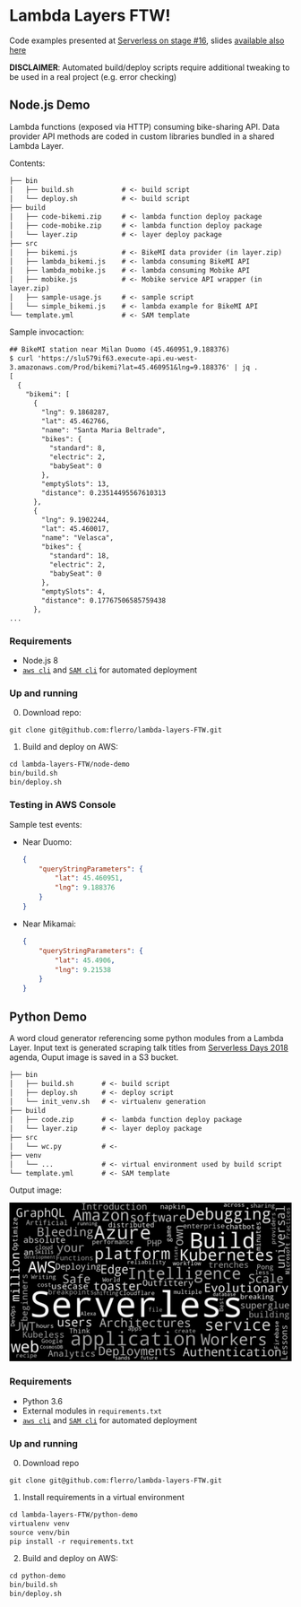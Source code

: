# Lambda Layers FTW!

Code examples presented at [Serverless on stage #16](https://www.meetup.com/Serverless-Italy/events/258711904/), slides [available also here](http://www.rolandfg.net/2019/02/12/serverless-meetup-lambda-layers-ftw/)

**DISCLAIMER**: Automated build/deploy scripts require additional tweaking to be used in a real project (e.g. error checking)

## Node.js Demo

Lambda functions (exposed via HTTP) consuming bike-sharing API. Data provider API methods are coded in custom libraries bundled in a shared Lambda Layer.

Contents:

```shell
├── bin                     
│   ├── build.sh            # <- build script
│   └── deploy.sh           # <- build script
├── build
│   ├── code-bikemi.zip     # <- lambda function deploy package
│   ├── code-mobike.zip     # <- lambda function deploy package
│   └── layer.zip           # <- layer deploy package
├── src                     
│   ├── bikemi.js           # <- BikeMI data provider (in layer.zip)
│   ├── lambda_bikemi.js    # <- lambda consuming BikeMI API
│   ├── lambda_mobike.js    # <- lambda consuming Mobike API
│   ├── mobike.js           # <- Mobike service API wrapper (in layer.zip)
│   ├── sample-usage.js     # <- sample script
│   └── simple_bikemi.js    # <- lambda example for BikeMI API   
└── template.yml            # <- SAM template
```

Sample invocaction:

```shell
## BikeMI station near Milan Duomo (45.460951,9.188376)
$ curl 'https://slu579if63.execute-api.eu-west-3.amazonaws.com/Prod/bikemi?lat=45.460951&lng=9.188376' | jq .
[
  {
    "bikemi": [
      {
        "lng": 9.1868287,
        "lat": 45.462766,
        "name": "Santa Maria Beltrade",
        "bikes": {
          "standard": 8,
          "electric": 2,
          "babySeat": 0
        },
        "emptySlots": 13,
        "distance": 0.23514495567610313
      },
      {
        "lng": 9.1902244,
        "lat": 45.460017,
        "name": "Velasca",
        "bikes": {
          "standard": 18,
          "electric": 2,
          "babySeat": 0
        },
        "emptySlots": 4,
        "distance": 0.17767506585759438
      },
...
```      

### Requirements
- Node.js 8
- [`aws cli`](https://docs.aws.amazon.com/cli/latest/userguide/cli-chap-install.html) and
[`SAM cli`](https://docs.aws.amazon.com/serverless-application-model/latest/developerguide/serverless-sam-cli-install.html) for automated deployment

### Up and running

0. Download repo:

```
git clone git@github.com:flerro/lambda-layers-FTW.git
```


1. Build and deploy on AWS:

```
cd lambda-layers-FTW/node-demo
bin/build.sh
bin/deploy.sh
```

### Testing in AWS Console

Sample test events:

- Near Duomo:
    ```json
    {
        "queryStringParameters": {
            "lat": 45.460951, 
            "lng": 9.188376
        }
    }
    ```
- Near Mikamai:
    ```json
    {
        "queryStringParameters": {
            "lat": 45.4906, 
            "lng": 9.21538
        }
    }
    ```

## Python Demo

A word cloud generator referencing some python modules from a Lambda Layer. Input text is generated
scraping talk titles from [Serverless Days 2018](https://milan.serverlessdays.io/) agenda, Ouput image is saved in a S3 bucket.

```shell
├── bin                     
│   ├── build.sh       # <- build script
│   ├── deploy.sh      # <- deploy script
│   └── init_venv.sh   # <- virtualenv generation
├── build
│   ├── code.zip       # <- lambda function deploy package
│   └── layer.zip      # <- layer deploy package
├── src                
│   └── wc.py          # <- 
├── venv                
│   └── ...            # <- virtual environment used by build script
└── template.yml       # <- SAM template
```

Output image:

![Words from Serverless 2018 talk titles](out.png)

### Requirements

- Python 3.6
- External modules in `requirements.txt`
- [`aws cli`](https://docs.aws.amazon.com/cli/latest/userguide/cli-chap-install.html) and
[`SAM cli`](https://docs.aws.amazon.com/serverless-application-model/latest/developerguide/serverless-sam-cli-install.html) for automated deployment


### Up and running

0. Download repo

```
git clone git@github.com:flerro/lambda-layers-FTW.git
```

1. Install requirements in a virtual environment

```
cd lambda-layers-FTW/python-demo
virtualenv venv
source venv/bin
pip install -r requirements.txt
```

2. Build and deploy on AWS:

```
cd python-demo
bin/build.sh
bin/deploy.sh
```